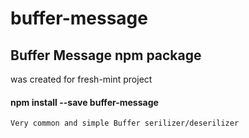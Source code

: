 # buffer-message

## Buffer Message npm package
was created for fresh-mint project

#### npm install --save buffer-message


	Very common and simple Buffer serilizer/deserilizer
